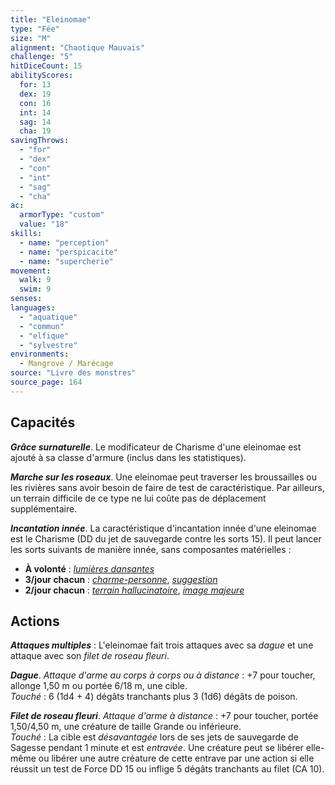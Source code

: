 ```yaml
---
title: "Eleinomae"
type: "Fée"
size: "M"
alignment: "Chaotique Mauvais"
challenge: "5"
hitDiceCount: 15
abilityScores:
  for: 13
  dex: 19
  con: 16
  int: 14
  sag: 14
  cha: 19
savingThrows:
  - "for"
  - "dex"
  - "con"
  - "int"
  - "sag"
  - "cha"
ac:
  armorType: "custom"
  value: "18"
skills:
  - name: "perception"
  - name: "perspicacite"
  - name: "supercherie"
movement:
  walk: 9
  swim: 9
senses:
languages:
  - "aquatique"
  - "commun"
  - "elfique"
  - "sylvestre"
environments:
  - Mangrove / Marécage
source: "Livre des monstres"
source_page: 164
---
```

## Capacités
_**Grâce surnaturelle**_. Le modificateur de Charisme d'une eleinomae est ajouté à sa classe d'armure (inclus dans les statistiques).

_**Marche sur les roseaux**_. Une eleinomae peut traverser les broussailles ou les rivières sans avoir besoin de faire de test de caractéristique. Par ailleurs, un terrain difficile de ce type ne lui coûte pas de déplacement supplémentaire.

_**Incantation innée**_. La caractéristique d'incantation innée d'une eleinomae est le Charisme (DD du jet de sauvegarde contre les sorts 15). Il peut lancer les sorts suivants de manière innée, sans composantes matérielles :
* **À volonté** : [_lumières dansantes_](/grimoire/lumieres-dansantes/)
* **3/jour chacun** : [_charme-personne_](/grimoire/charme-personne/), [_suggestion_](/grimoire/suggestion/)
* **2/jour chacun** : [_terrain hallucinatoire_](/grimoire/terrain-hallucinatoire/), [_image majeure_](/grimoire/image-majeure/)

## Actions
_**Attaques multiples**_ : L'eleinomae fait trois attaques avec sa _dague_ et une attaque avec son _filet de roseau fleuri_.

_**Dague**_. _Attaque d'arme au corps à corps ou à distance_ : +7 pour toucher, allonge 1,50 m ou portée 6/18 m, une cible.  
_Touché_ : 6 (1d4 + 4) dégâts tranchants plus 3 (1d6) dégâts de poison.

_**Filet de roseau fleuri**_. _Attaque d'arme à distance_ : +7 pour toucher, portée 1,50/4,50 m, une créature de taille Grande ou inférieure.  
_Touché_ : La cible est _désavantagée_ lors de ses jets de sauvegarde de Sagesse pendant 1 minute et est _entravée_. Une créature peut se libérer elle-même ou libérer une autre créature de cette entrave par une action si elle réussit un test de Force DD 15 ou inflige 5 dégâts tranchants au filet (CA 10).
